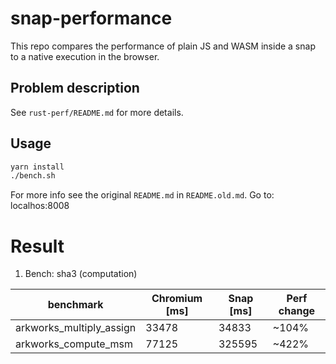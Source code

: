 # snap-performance

This repo compares the performance of plain JS and WASM inside a snap to a native execution in the browser.

## Problem description

See `rust-perf/README.md` for more details.

## Usage

```bash
yarn install
./bench.sh
```

For more info see the original `README.md` in `README.old.md`.
Go to: localhos:8008

# Result

1. Bench: sha3 (computation)

| benchmark                | Chromium [ms] | Snap [ms] | Perf change |
| ------------------------ | ------------- | --------- | ----------- |
| arkworks_multiply_assign | 33478         | 34833     | ~104%       |
| arkworks_compute_msm     | 77125         | 325595    | ~422%       |
